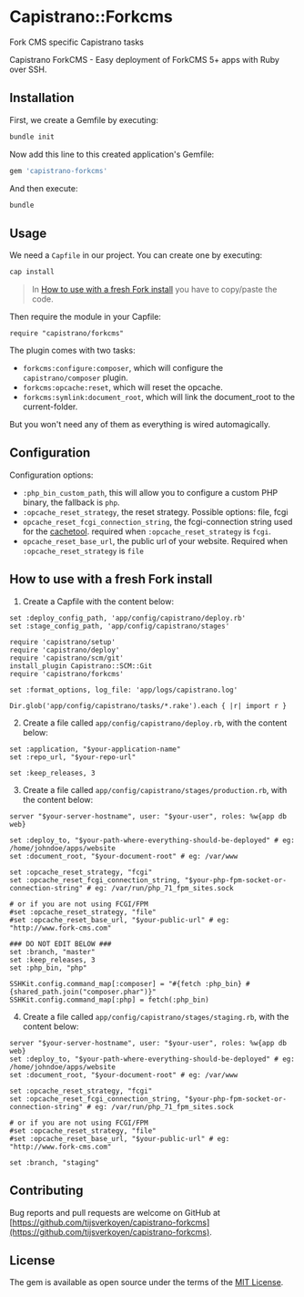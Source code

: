 # Capistrano::Forkcms

Fork CMS specific Capistrano tasks

Capistrano ForkCMS - Easy deployment of ForkCMS 5+ apps with Ruby over SSH.


## Installation

First, we create a Gemfile by executing:

```bash
bundle init
```

Now add this line to this created application's Gemfile:

```ruby
gem 'capistrano-forkcms'
```

And then execute:

```bash
bundle
```

## Usage

We need a `Capfile` in our project.
You can create one by executing:
```bash
cap install
```
> In [How to use with a fresh Fork install](#how-to-use-wth-a-fresh-fork-install) you have to copy/paste the code.

Then require the module in your Capfile:

```
require "capistrano/forkcms"
```
    
The plugin comes with two tasks:

* `forkcms:configure:composer`, which will configure the `capistrano/composer` plugin.
* `forkcms:opcache:reset`, which will reset the opcache.
* `forkcms:symlink:document_root`, which will link the document_root to the current-folder. 

But you won't need any of them as everything is wired automagically.


## Configuration

Configuration options:

* `:php_bin_custom_path`, this will allow you to configure a custom PHP binary, the fallback is `php`.
* `:opcache_reset_strategy`, the reset strategy. Possible options: file, fcgi
* `opcache_reset_fcgi_connection_string`, the fcgi-connection string used for the [cachetool](http://gordalina.github.io/cachetool/).
   required when `:opcache_reset_strategy` is `fcgi`.
* `opcache_reset_base_url`, the public url of your website. Required when `:opcache_reset_strategy` is `file`


## How to use with a fresh Fork install

1. Create a Capfile with the content below:

```
set :deploy_config_path, 'app/config/capistrano/deploy.rb'
set :stage_config_path, 'app/config/capistrano/stages'

require 'capistrano/setup'
require 'capistrano/deploy'
require 'capistrano/scm/git'
install_plugin Capistrano::SCM::Git
require 'capistrano/forkcms'

set :format_options, log_file: 'app/logs/capistrano.log'

Dir.glob('app/config/capistrano/tasks/*.rake').each { |r| import r }
```

2. Create a file called `app/config/capistrano/deploy.rb`, with the content below:

```
set :application, "$your-application-name"
set :repo_url, "$your-repo-url"

set :keep_releases, 3
```

3. Create a file called `app/config/capistrano/stages/production.rb`, with the content below:

```
server "$your-server-hostname", user: "$your-user", roles: %w{app db web}

set :deploy_to, "$your-path-where-everything-should-be-deployed" # eg: /home/johndoe/apps/website
set :document_root, "$your-document-root" # eg: /var/www

set :opcache_reset_strategy, "fcgi"
set :opcache_reset_fcgi_connection_string, "$your-php-fpm-socket-or-connection-string" # eg: /var/run/php_71_fpm_sites.sock

# or if you are not using FCGI/FPM
#set :opcache_reset_strategy, "file"
#set :opcache_reset_base_url, "$your-public-url" # eg: "http://www.fork-cms.com"

### DO NOT EDIT BELOW ###
set :branch, "master"
set :keep_releases, 3
set :php_bin, "php"

SSHKit.config.command_map[:composer] = "#{fetch :php_bin} #{shared_path.join("composer.phar")}"
SSHKit.config.command_map[:php] = fetch(:php_bin)
```

4. Create a file called `app/config/capistrano/stages/staging.rb`, with the content below:

```
server "$your-server-hostname", user: "$your-user", roles: %w{app db web}
set :deploy_to, "$your-path-where-everything-should-be-deployed" # eg: /home/johndoe/apps/website
set :document_root, "$your-document-root" # eg: /var/www

set :opcache_reset_strategy, "fcgi"
set :opcache_reset_fcgi_connection_string, "$your-php-fpm-socket-or-connection-string" # eg: /var/run/php_71_fpm_sites.sock

# or if you are not using FCGI/FPM
#set :opcache_reset_strategy, "file"
#set :opcache_reset_base_url, "$your-public-url" # eg: "http://www.fork-cms.com"

set :branch, "staging"
```

## Contributing

Bug reports and pull requests are welcome on GitHub at [https://github.com/tijsverkoyen/capistrano-forkcms](https://github.com/tijsverkoyen/capistrano-forkcms).


## License

The gem is available as open source under the terms of the [MIT License](http://opensource.org/licenses/MIT).